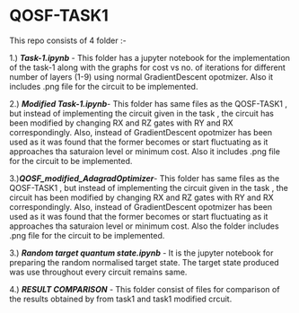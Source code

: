 # QOSF-TASK1
This repo consists of 4 folder :-

1.) ***Task-1.ipynb*** - This folder has a jupyter notebook for the implementation of the task-1 along with the graphs for cost vs no. of iterations for different number of layers (1-9) using normal GradientDescent opotmizer. Also it includes .png file for the circuit to be implemented. 

2.) ***Modified Task-1.ipynb***- This folder has same files as the QOSF-TASK1 , but instead of implementing the circuit given in the task , the circuit has been modified by changing RX and RZ gates with RY and RX correspondingly. Also, instead of GradientDescent opotmizer has been used as it was found that the former becomes or start fluctuating as it approaches tha saturaion level or minimum cost. Also it includes .png file for the circuit to be implemented. 

3.)***QOSF_modified_AdagradOptimizer***-  This folder has same files as the QOSF-TASK1 , but instead of implementing the circuit given in the task , the circuit has been modified by changing RX and RZ gates with RY and RX correspondingly. Also, instead of GradientDescent opotmizer has been used as it was found that the former becomes or start fluctuating as it approaches tha saturaion level or minimum cost. Also the folder includes .png file for the circuit to be implemented. 

3.) ***Random target quantum state.ipynb*** - It is the jupyter notebook for preparing the random normalised target state. The target state produced was use throughout every circuit remains same. 

4.) ***RESULT COMPARISON*** - This folder consist of files for comparison of the results obtained by from task1 and task1 modified crcuit.
